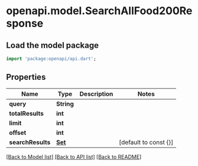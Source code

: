 # openapi.model.SearchAllFood200Response

## Load the model package
```dart
import 'package:openapi/api.dart';
```

## Properties
Name | Type | Description | Notes
------------ | ------------- | ------------- | -------------
**query** | **String** |  | 
**totalResults** | **int** |  | 
**limit** | **int** |  | 
**offset** | **int** |  | 
**searchResults** | [**Set<SearchAllFood200ResponseSearchResultsInner>**](SearchAllFood200ResponseSearchResultsInner.md) |  | [default to const {}]

[[Back to Model list]](../README.md#documentation-for-models) [[Back to API list]](../README.md#documentation-for-api-endpoints) [[Back to README]](../README.md)



